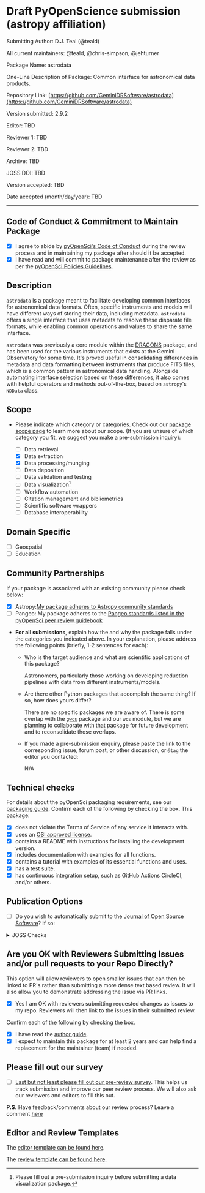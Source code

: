 # Draft PyOpenScience submission (astropy affiliation)

Submitting Author: D.J. Teal (@teald)

All current maintainers: @teald, @chris-simpson, @jehturner

Package Name: astrodata

One-Line Description of Package: Common interface for astronomical data products.

Repository Link: [https://github.com/GeminiDRSoftware/astrodata](https://github.com/GeminiDRSoftware/astrodata)

Version submitted: 2.9.2

Editor: TBD

Reviewer 1: TBD

Reviewer 2: TBD

Archive: TBD

JOSS DOI: TBD

Version accepted: TBD

Date accepted (month/day/year): TBD

---

## Code of Conduct & Commitment to Maintain Package

- [x] I agree to abide by [pyOpenSci's Code of Conduct][PyOpenSciCodeOfConduct] during the review process and in maintaining my package after should it be accepted.
- [x] I have read and will commit to package maintenance after the review as per the [pyOpenSci Policies Guidelines][Commitment].

## Description

`astrodata` is a package meant to facilitate developing common interfaces for astronomical data formats. Often, specific instruments and models will have different ways of storing their data, including metadata. `astrodata` offers a single interface that uses metadata to resolve these disparate file formats, while enabling common operations and values to share the same interface.

`astrodata` was previously a core module within the [DRAGONS](https://github.com/GeminiDRSoftware/DRAGONS) package, and has been used for the various instruments that exists at the Gemini Observatory for some time. It's proved useful in consolidating differences in metadata and data formatting between instruments that produce FITS files, which is a common pattern in astronomical data handling. Alongside automating interface selection based on these differences, it also comes with helpful operators and methods out-of-the-box, based on `astropy`'s `NDData` class.

## Scope

- Please indicate which category or categories.
Check out our [package scope page][PackageCategories] to learn more about our
scope. (If you are unsure of which category you fit, we suggest you make a pre-submission inquiry):

	- [ ] Data retrieval
	- [x] Data extraction
	- [x] Data processing/munging
	- [ ] Data deposition
	- [ ] Data validation and testing
	- [ ] Data visualization[^1]
	- [ ] Workflow automation
	- [ ] Citation management and bibliometrics
	- [ ] Scientific software wrappers
	- [ ] Database interoperability

## Domain Specific

- [ ] Geospatial
- [ ] Education

## Community Partnerships
If your package is associated with an
existing community please check below:

- [x] Astropy:[My package adheres to Astropy community standards](https://www.pyopensci.org/software-peer-review/partners/astropy.html)
- [ ] Pangeo: My package adheres to the [Pangeo standards listed in the pyOpenSci peer review guidebook][PangeoCollaboration]

> [^1]: Please fill out a pre-submission inquiry before submitting a data visualization package.

- **For all submissions**, explain how the and why the package falls under the categories you indicated above. In your explanation, please address the following points (briefly, 1-2 sentences for each):

  - Who is the target audience and what are scientific applications of this package?

    Astronomers, particularly those working on developing reduction pipelines with data from different instruments/models.

  - Are there other Python packages that accomplish the same thing? If so, how does yours differ?

    There are no specific packages we are aware of. There is some overlap with the [`gwcs`](https://github.com/spacetelescope/gwcs) package and our `wcs` module, but we are planning to collaborate with that package for future development and to reconsolidate those overlaps.


  - If you made a pre-submission enquiry, please paste the link to the corresponding issue, forum post, or other discussion, or `@tag` the editor you contacted:

    N/A

## Technical checks

For details about the pyOpenSci packaging requirements, see our [packaging guide][PackagingGuide]. Confirm each of the following by checking the box. This package:

- [x] does not violate the Terms of Service of any service it interacts with.
- [x] uses an [OSI approved license][OsiApprovedLicense].
- [x] contains a README with instructions for installing the development version.
- [x] includes documentation with examples for all functions.
- [x] contains a tutorial with examples of its essential functions and uses.
- [x] has a test suite.
- [x] has continuous integration setup, such as GitHub Actions CircleCI, and/or others.

## Publication Options

- [ ] Do you wish to automatically submit to the [Journal of Open Source Software][JournalOfOpenSourceSoftware]? If so:

<details>
 <summary>JOSS Checks</summary>

- [ ] The package has an **obvious research application** according to JOSS's definition in their [submission requirements][JossSubmissionRequirements]. Be aware that completing the pyOpenSci review process **does not** guarantee acceptance to JOSS. Be sure to read their submission requirements (linked above) if you are interested in submitting to JOSS.
- [ ] The package is not a "minor utility" as defined by JOSS's [submission requirements][JossSubmissionRequirements]: "Minor ‘utility’ packages, including ‘thin’ API clients, are not acceptable." pyOpenSci welcomes these packages under "Data Retrieval", but JOSS has slightly different criteria.
- [ ] The package contains a `paper.md` matching [JOSS's requirements][JossPaperRequirements] with a high-level description in the package root or in `inst/`.
- [ ] The package is deposited in a long-term repository with the DOI:

*Note: JOSS accepts our review as theirs. You will NOT need to go through another full review. JOSS will only review your paper.md file. Be sure to link to this pyOpenSci issue when a JOSS issue is opened for your package. Also be sure to tell the JOSS editor that this is a pyOpenSci reviewed package once you reach this step.*

</details>

## Are you OK with Reviewers Submitting Issues and/or pull requests to your Repo Directly?
This option will allow reviewers to open smaller issues that can then be linked to PR's rather than submitting a more dense text based review. It will also allow you to demonstrate addressing the issue via PR links.

- [x] Yes I am OK with reviewers submitting requested changes as issues to my repo. Reviewers will then link to the issues in their submitted review.

Confirm each of the following by checking the box.

- [x] I have read the [author guide](https://www.pyopensci.org/software-peer-review/how-to/author-guide.html).
- [x] I expect to maintain this package for at least 2 years and can help find a replacement for the maintainer (team) if needed.

## Please fill out our survey

- [ ] [Last but not least please fill out our pre-review survey](https://forms.gle/F9mou7S3jhe8DMJ16). This helps us track
submission and improve our peer review process. We will also ask our reviewers
and editors to fill this out.

**P.S.** Have feedback/comments about our review process? Leave a comment [here][Comments]

## Editor and Review Templates

The [editor template can be found here][Editor Template].

The [review template can be found here][Review Template].

[PackagingGuide]: https://www.pyopensci.org/python-package-guide/

[PackageCategories]: https://www.pyopensci.org/software-peer-review/about/package-scope.html

[JournalOfOpenSourceSoftware]: http://joss.theoj.org/

[JossSubmissionRequirements]: https://joss.readthedocs.io/en/latest/submitting.html#submission-requirements

[JossPaperRequirements]: https://joss.readthedocs.io/en/latest/submitting.html#what-should-my-paper-contain

[PyOpenSciCodeOfConduct]: https://www.pyopensci.org/governance/CODE_OF_CONDUCT

[OsiApprovedLicense]: https://opensource.org/licenses

[Editor Template]: https://www.pyopensci.org/software-peer-review/appendices/templates.html#editor-s-template

[Review Template]: https://www.pyopensci.org/software-peer-review/appendices/templates.html#peer-review-template

[Comments]: https://pyopensci.discourse.group/

[PangeoCollaboration]: https://www.pyopensci.org/software-peer-review/partners/pangeo

[pangeoWebsite]: https://www.pangeo.io
[Commitment]: https://www.pyopensci.org/software-peer-review/our-process/policies.html#after-acceptance-package-ownership-and-maintenance
